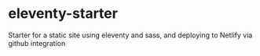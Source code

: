 # eleventy-starter
Starter for a static site using eleventy and sass, and deploying to Netlify via github integration
